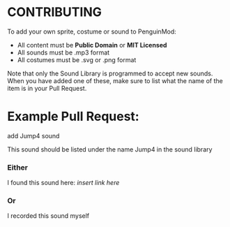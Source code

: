 # CONTRIBUTING
To add your own sprite, costume or sound to PenguinMod:
- All content must be **Public Domain** or **MIT Licensed**
- All sounds must be .mp3 format
- All costumes must be .svg or .png format

Note that only the Sound Library is programmed to accept new sounds.
When you have added one of these, make sure to list what the name of the item is in your Pull Request.

# Example Pull Request:

add Jump4 sound

This sound should be listed under the name Jump4 in the sound library
### Either
I found this sound here: *insert link here*
### Or
I recorded this sound myself
